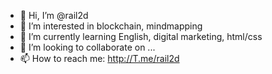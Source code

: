 - 👋 Hi, I’m @rail2d
- 👀 I’m interested in blockchain, mindmapping 
- 🌱 I’m currently learning English, digital marketing, html/css
- 💞️ I’m looking to collaborate on ...
- 📫 How to reach me: http://T.me/rail2d

<!---
rail2d/rail2d is a ✨ special ✨ repository because its `README.md` (this file) appears on your GitHub profile.
You can click the Preview link to take a look at your changes.
--->
